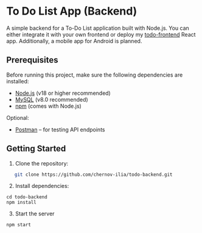 # To Do List App (Backend)

A simple backend for a To-Do List application built with Node.js. You can either integrate it with your own frontend or
deploy my [todo-frontend](https://github.com/chernov-ilia/todo-frontend.git) React app. Additionally, a mobile app for
Android is planned.

## Prerequisites

Before running this project, make sure the following dependencies are installed:

- [Node.js](https://nodejs.org/) (v18 or higher recommended)
- [MySQL](https://www.mysql.com/) (v8.0 recommended)
- [npm](https://www.npmjs.com/) (comes with Node.js)

Optional:

- [Postman](https://www.postman.com/) – for testing API endpoints

## Getting Started

1. Clone the repository:

```bash
   git clone https://github.com/chernov-ilia/todo-backend.git
```

2. Install dependencies:

```
cd todo-backend
npm install
```

3. Start the server

```
npm start
```